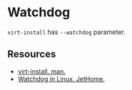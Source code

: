 # Watchdog

`virt-install` has `--watchdog` parameter.

## Resources

* [virt-install. man.](https://man.archlinux.org/man/virt-install.1)
* [Watchdog in Linux. JetHome.](https://docs.jethome.ru/en/controllers/linux/howto/watchdog.html)
